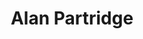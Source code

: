 ---
title: "Alan Partridge"
summary: "Alan Gordon Partridge is a comedy character portrayed by the English actor Steve Coogan. A parody of British television personalities, Partridge is a tactless and inept broadcaster with an inflated sense of celebrity. Since his debut in 1991, he has appeared in media including radio and television series, books, podcasts and a feature film. Partridge was created by Coogan and Armando Iannucci for the 1991 BBC Radio 4 comedy programme On the Hour, a spoof of British current affairs broadcasting. In 1992, Partridge hosted a spin-off spoof chat show, Knowing Me, Knowing You with Alan Partridge. On the Hour transferred to television as The Day Today in 1994, followed by Knowing Me, Knowing You later that year. In 1997, Coogan starred as Partridge in a BBC sitcom, I'm Alan Partridge, written by Coogan, Iannucci and Peter Baynham, following Partridge's life in a roadside hotel working for a small radio station. It earned two BAFTAs and was followed by a second series in 2002.
After a hiatus, Partridge returned in 2010 with a series of shorts, Mid Morning Matters with Alan Partridge, written with Rob and Neil Gibbons, who have cowritten every Partridge project since. Over the following years, Partridge expanded into other media, including the spoof memoir I, Partridge: We Need to Talk About Alan and the feature film Alan Partridge: Alpha Papa . In 2019, Partridge returned to the BBC with This Time with Alan Partridge, a spoof of magazine shows such as The One Show, followed by an Audible podcast in 2020 and a touring show in 2022.
While the writers use Partridge to satirise bigotry and privilege, they also wanted to create empathy. Critics have praised Partridge's complexity, realism and pathos. Vanity Fair called him a British national treasure and the Guardian described him as \"one of the greatest and most beloved comic creations of the last few decades\". Partridge is credited with influencing cringe comedies such as The Inbetweeners, Nighty Night and Peep Show. In a 2001 poll by Channel 4, Partridge was voted seventh in their list of the 100 Greatest TV Characters."
slug: "alan-partridge"
image: "alan-partridge.jpg"
apple_music_artist_url: "None"
wikipedia_url: "https://en.wikipedia.org/wiki/Alan_Partridge"
---